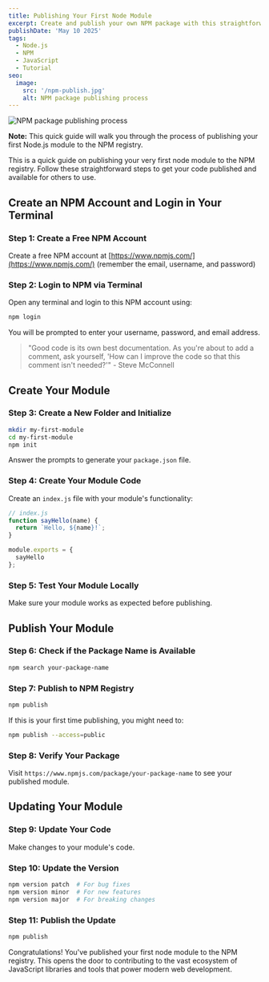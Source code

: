 ```yaml
---
title: Publishing Your First Node Module
excerpt: Create and publish your own NPM package with this straightforward guide. Learn the essential steps from setting up your NPM account to releasing updates for your package.
publishDate: 'May 10 2025'
tags:
  - Node.js
  - NPM
  - JavaScript
  - Tutorial
seo:
  image:
    src: '/npm-publish.jpg'
    alt: NPM package publishing process
---
```


![NPM package publishing process](/npm-publish.jpg)

**Note:** This quick guide will walk you through the process of publishing your first Node.js module to the NPM registry.

This is a quick guide on publishing your very first node module to the NPM registry. Follow these straightforward steps to get your code published and available for others to use.

## Create an NPM Account and Login in Your Terminal

### Step 1: Create a Free NPM Account
Create a free NPM account at [https://www.npmjs.com/](https://www.npmjs.com/) (remember the email, username, and password)

### Step 2: Login to NPM via Terminal
Open any terminal and login to this NPM account using:

```bash
npm login
```

You will be prompted to enter your username, password, and email address.

> "Good code is its own best documentation. As you're about to add a comment, ask yourself, 'How can I improve the code so that this comment isn't needed?'" - Steve McConnell

## Create Your Module

### Step 3: Create a New Folder and Initialize

```bash
mkdir my-first-module
cd my-first-module
npm init
```

Answer the prompts to generate your `package.json` file.

### Step 4: Create Your Module Code

Create an `index.js` file with your module's functionality:

```javascript
// index.js
function sayHello(name) {
  return `Hello, ${name}!`;
}

module.exports = {
  sayHello
};
```

### Step 5: Test Your Module Locally

Make sure your module works as expected before publishing.

## Publish Your Module

### Step 6: Check if the Package Name is Available

```bash
npm search your-package-name
```

### Step 7: Publish to NPM Registry

```bash
npm publish
```

If this is your first time publishing, you might need to:

```bash
npm publish --access=public
```

### Step 8: Verify Your Package

Visit `https://www.npmjs.com/package/your-package-name` to see your published module.

## Updating Your Module

### Step 9: Update Your Code

Make changes to your module's code.

### Step 10: Update the Version

```bash
npm version patch  # For bug fixes
npm version minor  # For new features
npm version major  # For breaking changes
```

### Step 11: Publish the Update

```bash
npm publish
```

Congratulations! You've published your first node module to the NPM registry. This opens the door to contributing to the vast ecosystem of JavaScript libraries and tools that power modern web development.